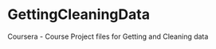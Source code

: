 GettingCleaningData
===================

Coursera - Course Project files for Getting and Cleaning data 
